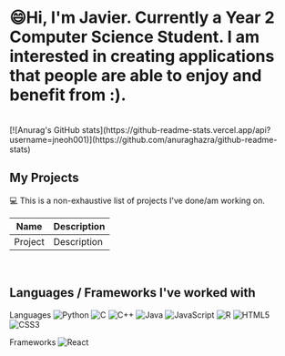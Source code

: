 <h1>😄Hi, I'm Javier. Currently a Year 2 Computer Science Student. I am interested in creating applications that people are able to enjoy and benefit from :). </h1>
<br />
[![Anurag's GitHub stats](https://github-readme-stats.vercel.app/api?username=jneoh001)](https://github.com/anuraghazra/github-readme-stats)


<h2>My Projects</h2> 💻
This is a non-exhaustive list of projects I've done/am working on.

Name | Description
---|---
Project|Description



</br>
<h2>Languages / Frameworks I've worked with </h2>

<span>Languages</span>
![Python](https://img.shields.io/badge/python-3670A0?style=for-the-badge&logo=python&logoColor=ffdd54)
![C](https://img.shields.io/badge/c-%2300599C.svg?style=for-the-badge&logo=c&logoColor=white)
![C++](https://img.shields.io/badge/c++-%2300599C.svg?style=for-the-badge&logo=c%2B%2B&logoColor=white)
![Java](https://img.shields.io/badge/java-%23ED8B00.svg?style=for-the-badge&logo=java&logoColor=white)
![JavaScript](https://img.shields.io/badge/javascript-%23323330.svg?style=for-the-badge&logo=javascript&logoColor=%23F7DF1E)
![R](https://img.shields.io/badge/r-%23276DC3.svg?style=for-the-badge&logo=r&logoColor=white)
![HTML5](https://img.shields.io/badge/html5-%23E34F26.svg?style=for-the-badge&logo=html5&logoColor=white)
![CSS3](https://img.shields.io/badge/css3-%231572B6.svg?style=for-the-badge&logo=css3&logoColor=white)

<span>Frameworks</span>
![React](https://img.shields.io/badge/react-%2320232a.svg?style=for-the-badge&logo=react&logoColor=%2361DAFB)
